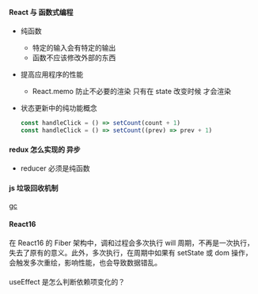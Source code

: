 #### React 与 函数式编程

- 纯函数
  - 特定的输入会有特定的输出
  - 函数不应该修改外部的东西
- 提高应用程序的性能
  - React.memo 防止不必要的渲染 只有在 state 改变时候 才会渲染
- 状态更新中的纯功能概念

  ```js
  const handleClick = () => setCount(count + 1)
  const handleClick = () => setCount((prev) => prev + 1)
  ```

#### redux 怎么实现的 异步

- reducer 必须是纯函数

#### js 垃圾回收机制

[gc](../../interview/problem/gc.md)

#### React16

在 React16 的 Fiber 架构中，调和过程会多次执行 will 周期，不再是一次执行，失去了原有的意义。此外，多次执行，在周期中如果有 setState 或 dom 操作，会触发多次重绘，影响性能，也会导致数据错乱。

####

useEffect 是怎么判断依赖项变化的？
